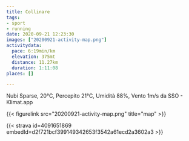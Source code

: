 ```yaml
---
title: Collinare
tags:
- sport
- running
date: 2020-09-21 12:23:30
images: ["20200921-activity-map.png"]
activitydata:
  pace: 6:19min/km
  elevation: 375mt
  distance: 11.27km
  duration: 1:11:08
places: []

---
```


Nubi Sparse, 20°C, Percepito 21°C, Umidità 88%, Vento 1m/s da SSO - Klimat.app



{{< figurelink src="20200921-activity-map.png" title="map" >}}


{{< strava id=4091651869 embedId=d2f721bcf399149342653f3542a61ecd2a3602a3 >}}
